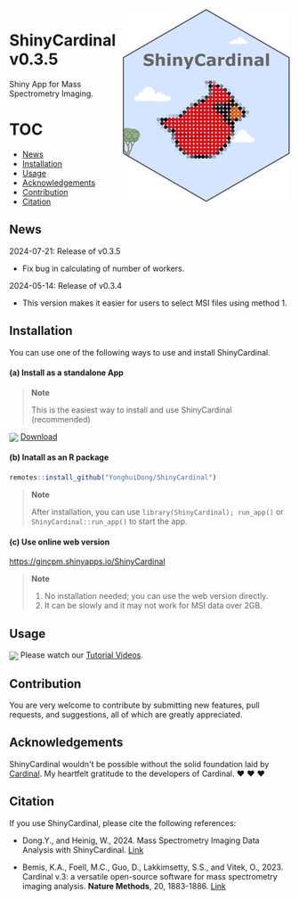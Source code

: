 <img src="https://github.com/YonghuiDong/ShinyCardinal/blob/main/inst/app/www/img/logo.png" align="right" alt="" width="300" />

# ShinyCardinal v0.3.5
Shiny App for Mass Spectrometry Imaging.

# TOC
* [News](#news)
* [Installation](#installation)
* [Usage](#usage)
* [Acknowledgements](#acknowledgements)
* [Contribution](#contribution)
* [Citation](#citation)

## News

2024-07-21: Release of v0.3.5

- Fix bug in calculating of number of workers.

2024-05-14: Release of v0.3.4

- This version makes it easier for users to select MSI files using method 1.


## Installation

You can use one of the following ways to use and install ShinyCardinal.

#### (a) Install as a standalone App

>**Note**
>
> This is the easiest way to install and use ShinyCardinal (recommended)
>

<img align="center" height="50" src="https://edent.github.io/SuperTinyIcons/images/svg/windows.svg"> [Download](https://sourceforge.net/projects/shinycardinal/)




#### (b) Inatall as an R package

```r
remotes::install_github("YonghuiDong/ShinyCardinal")
```
>**Note**
>
> After installation, you can use `library(ShinyCardinal); run_app()` or `ShinyCardinal::run_app()` to start the app.

#### (c) Use online web version

https://gincpm.shinyapps.io/ShinyCardinal

>**Note**
>
>1. No installation needed; you can use the web version directly.
>2. It can be slowly and it may not work for MSI data over 2GB.

## Usage

<img align="center" height="50" src="https://edent.github.io/SuperTinyIcons/images/svg/youtube.svg"> Please watch our [Tutorial Videos](https://www.youtube.com/@MSI_WIS/videos).

## Contribution

You are very welcome to contribute by submitting new features, pull requests, and suggestions, all of which are greatly appreciated.

## Acknowledgements

ShinyCardinal wouldn't be possible without the solid foundation laid by [Cardinal](https://cardinalmsi.org). My heartfelt gratitude to the developers of Cardinal. :heart: :heart: :heart:

## Citation

If you use ShinyCardinal, please cite the following references:

- Dong.Y., and Heinig, W., 2024. Mass Spectrometry Imaging Data Analysis with ShinyCardinal. [Link](https://doi.org/10.21203/rs.3.rs-4072606/v1)

- Bemis, K.A., Foell, M.C., Guo, D., Lakkimsetty, S.S., and Vitek, O., 2023. Cardinal v.3: a versatile open-source software for mass spectrometry imaging analysis. **Nature Methods**, 20, 1883-1886. [Link](https://doi.org/10.1038/s41592-023-02070-z)


